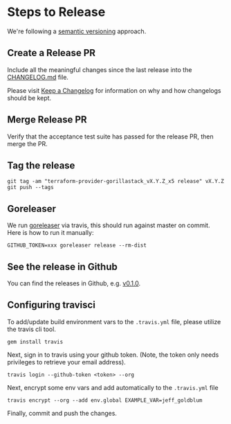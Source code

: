 # Steps to Release

We're following a [semantic versioning](https://semver.org/) approach.


## Create a Release PR

Include all the meaningful changes since the last release into the [CHANGELOG.md](CHANGELOG.md) file.

Please visit [Keep a Changelog](https://keepachangelog.com/en/1.0.0/) for information on why and how changelogs should be kept.

## Merge Release PR

Verify that the acceptance test suite has passed for the release PR, then merge the PR.

## Tag the release

```
git tag -am "terraform-provider-gorillastack_vX.Y.Z_x5 release" vX.Y.Z
git push --tags
```

## Goreleaser

We run [goreleaser](https://goreleaser.com/) via travis, this should run against master on commit. Here is how to run it manually:

```
GITHUB_TOKEN=xxx goreleaser release --rm-dist
```

## See the release in Github

You can find the releases in Github, e.g. [v0.1.0](https://github.com/gorillastack/terraform-provider-gorillastack/releases/tag/v0.1.0).

## Configuring travisci

To add/update build environment vars to the `.travis.yml` file, please utilize the travis cli tool.
```
gem install travis
```

Next, sign in to travis using your github token. (Note, the token only needs privileges to retrieve your email address).
```
travis login --github-token <token> --org
```

Next, encrypt some env vars and add automatically to the `.travis.yml` file
```
travis encrypt --org --add env.global EXAMPLE_VAR=jeff_goldblum
```

Finally, commit and push the changes.
